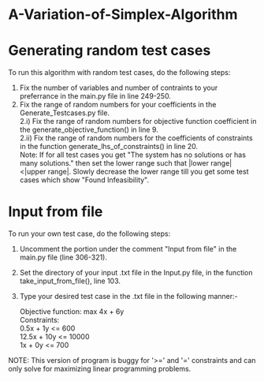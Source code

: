 # A-Variation-of-Simplex-Algorithm

# Generating random test cases

To run this algorithm with random test cases, do the following steps:
1. Fix the number of variables and number of contraints to your preferrance in the main.py file in line 249-250.
2. Fix the range of random numbers for your coefficients in the Generate_Testcases.py file.  
	2.i) Fix the range of random numbers for objective function coefficient in the generate_objective_function() in line 9.  
	2.ii) Fix the range of random numbers for the coefficients of constraints in the function generate_lhs_of_constraints() in line 20.  
	      Note: If for all test cases you get "The system has no solutions or has many solutions." then set the lower range such that |lower range|<|upper range|. Slowly decrease the lower range till you get some test cases which show "Found Infeasibility".  

# Input from file

To run your own test case, do the following steps:
1. Uncomment the portion under the comment "Input from file" in the main.py file (line 306-321).
2. Set the directory of your input .txt file in the Input.py file, in the function take_input_from_file(), line 103.
3. Type your desired test case in the .txt file in the following manner:-

	Objective function: max 4x + 6y  
	Constraints:  
	0.5x + 1y <= 600  
	12.5x + 10y <= 10000  
	1x + 0y <= 700   


NOTE: This version of program is buggy for '>=' and '=' constraints and can only solve for maximizing linear programming problems.
